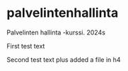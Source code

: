 # palvelintenhallinta
Palvelinten hallinta -kurssi. 2024s

First test text

Second test text plus added a file in h4
